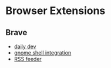 # Browser Extensions

## Brave

- [daily dev](https://daily.dev/)
- [gnome shell integration](https://chromewebstore.google.com/detail/gnome-shell-integration/gphhapmejobijbbhgpjhcjognlahblep)
- [RSS feeder](https://chromewebstore.google.com/detail/rss-feed-reader/pnjaodmkngahhkoihejjehlcdlnohgmp)
